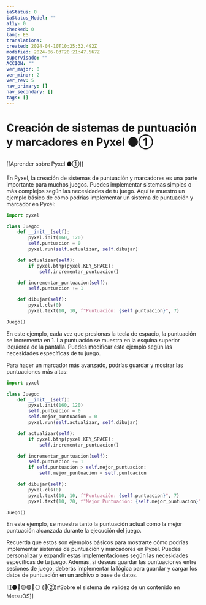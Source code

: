 ```yaml
---
iaStatus: 0
iaStatus_Model: ""
a11y: 0
checked: 0
lang: ES
translations: 
created: 2024-04-10T10:25:32.492Z
modified: 2024-06-03T20:21:47.567Z
supervisado: ""
ACCION: ""
ver_major: 0
ver_minor: 2
ver_rev: 5
nav_primary: []
nav_secondary: []
tags: []
---
```

# Creación de sistemas de puntuación y marcadores en Pyxel ⚫①

[[Aprender sobre Pyxel  ⚫①]]

En Pyxel, la creación de sistemas de puntuación y marcadores es una parte importante para muchos juegos. Puedes implementar sistemas simples o más complejos según las necesidades de tu juego. Aquí te muestro un ejemplo básico de cómo podrías implementar un sistema de puntuación y marcador en Pyxel:

```python
import pyxel

class Juego:
    def __init__(self):
        pyxel.init(160, 120)
        self.puntuacion = 0
        pyxel.run(self.actualizar, self.dibujar)

    def actualizar(self):
        if pyxel.btnp(pyxel.KEY_SPACE):
            self.incrementar_puntuacion()

    def incrementar_puntuacion(self):
        self.puntuacion += 1

    def dibujar(self):
        pyxel.cls(0)
        pyxel.text(10, 10, f"Puntuación: {self.puntuacion}", 7)

Juego()
```

En este ejemplo, cada vez que presionas la tecla de espacio, la puntuación se incrementa en 1. La puntuación se muestra en la esquina superior izquierda de la pantalla. Puedes modificar este ejemplo según las necesidades específicas de tu juego.

Para hacer un marcador más avanzado, podrías guardar y mostrar las puntuaciones más altas:

```python
import pyxel

class Juego:
    def __init__(self):
        pyxel.init(160, 120)
        self.puntuacion = 0
        self.mejor_puntuacion = 0
        pyxel.run(self.actualizar, self.dibujar)

    def actualizar(self):
        if pyxel.btnp(pyxel.KEY_SPACE):
            self.incrementar_puntuacion()

    def incrementar_puntuacion(self):
        self.puntuacion += 1
        if self.puntuacion > self.mejor_puntuacion:
            self.mejor_puntuacion = self.puntuacion

    def dibujar(self):
        pyxel.cls(0)
        pyxel.text(10, 10, f"Puntuación: {self.puntuacion}", 7)
        pyxel.text(10, 20, f"Mejor Puntuación: {self.mejor_puntuacion}", 7)

Juego()
```

En este ejemplo, se muestra tanto la puntuación actual como la mejor puntuación alcanzada durante la ejecución del juego.

Recuerda que estos son ejemplos básicos para mostrarte cómo podrías implementar sistemas de puntuación y marcadores en Pyxel. Puedes personalizar y expandir estas implementaciones según las necesidades específicas de tu juego. Además, si deseas guardar las puntuaciones entre sesiones de juego, deberás implementar la lógica para guardar y cargar los datos de puntuación en un archivo o base de datos.

![[⚫🔴🟡🟢🔵⚪ (🔴②)#Sobre el sistema de validez de un contenido en MetsuOS]]
